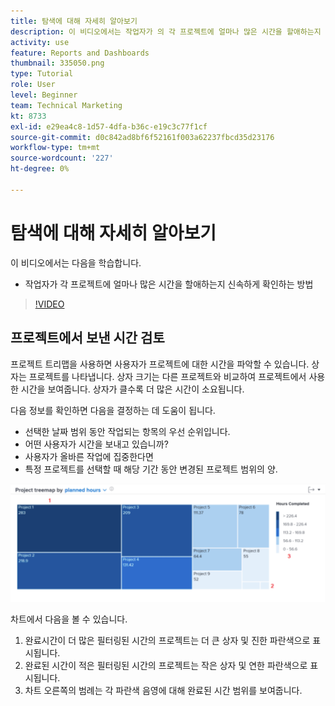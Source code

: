 ```yaml
---
title: 탐색에 대해 자세히 알아보기
description: 이 비디오에서는 작업자가 의 각 프로젝트에 얼마나 많은 시간을 할애하는지 신속하게 확인하는 방법을 알아봅니다 [!DNL  Workfront].
activity: use
feature: Reports and Dashboards
thumbnail: 335050.png
type: Tutorial
role: User
level: Beginner
team: Technical Marketing
kt: 8733
exl-id: e29ea4c8-1d57-4dfa-b36c-e19c3c77f1cf
source-git-commit: d0c842ad8bf6f52161f003a62237fbcd35d23176
workflow-type: tm+mt
source-wordcount: '227'
ht-degree: 0%

---
```


# 탐색에 대해 자세히 알아보기

이 비디오에서는 다음을 학습합니다.

* 작업자가 각 프로젝트에 얼마나 많은 시간을 할애하는지 신속하게 확인하는 방법

>[!VIDEO](https://video.tv.adobe.com/v/335050/?quality=12)

## 프로젝트에서 보낸 시간 검토

프로젝트 트리맵을 사용하면 사용자가 프로젝트에 대한 시간을 파악할 수 있습니다. 상자는 프로젝트를 나타냅니다. 상자 크기는 다른 프로젝트와 비교하여 프로젝트에서 사용한 시간을 보여줍니다. 상자가 클수록 더 많은 시간이 소요됩니다.

다음 정보를 확인하면 다음을 결정하는 데 도움이 됩니다.

* 선택한 날짜 범위 동안 작업되는 항목의 우선 순위입니다.
* 어떤 사용자가 시간을 보내고 있습니까?
* 사용자가 올바른 작업에 집중한다면
* 특정 프로젝트를 선택할 때 해당 기간 동안 변경된 프로젝트 범위의 양.

![아래 글머리 기호에 설명된 영역에 숫자가 있는 프로젝트 트리맵을 보여주는 이미지입니다](assets/section-2-7.png)

차트에서 다음을 볼 수 있습니다.

1. 완료시간이 더 많은 필터링된 시간의 프로젝트는 더 큰 상자 및 진한 파란색으로 표시됩니다.
1. 완료된 시간이 적은 필터링된 시간의 프로젝트는 작은 상자 및 연한 파란색으로 표시됩니다.
1. 차트 오른쪽의 범례는 각 파란색 음영에 대해 완료된 시간 범위를 보여줍니다.
